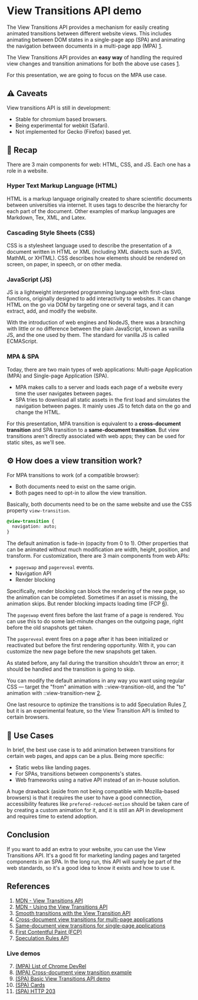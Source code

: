 # View Transitions API demo
The View Transitions API provides a mechanism for easily creating animated transitions between different website views. This includes animating between DOM states in a single-page app (SPA)  and animating the navigation between documents in a multi-page app (MPA) [1](#references).

The View Transitions API provides an **easy way** of handling the required view changes and transition animations for both the above use cases [1](#references).

For this presentation, we are going to focus on the MPA use case.

## ⚠ Caveats
View transitions API is still in development:
- Stable for chromium based browsers.
- Being experimental for webkit (Safari).
- Not implemented for Gecko (Firefox) based yet.

## 📖 Recap
There are 3 main components for web: HTML, CSS, and JS. Each one has a role in a website.

### Hyper Text Markup Language (HTML)
HTML is a markup language originally created to share scientific documents between universities via internet. It uses tags to describe the hierarchy for each part of the document. Other examples of markup languages are Markdown, Tex, XML, and Latex.

### Cascading Style Sheets (CSS)
CSS is a stylesheet language used to describe the presentation of a document written in HTML or XML (including XML dialects such as SVG, MathML or XHTML). CSS describes how elements should be rendered on screen, on paper, in speech, or on other media.

### JavaScript (JS) 
JS is a lightweight interpreted programming language with first-class functions, originally designed to add interactivity to websites. It can change HTML on the go via DOM by targeting one or several tags, and it can extract, add, and modify the website.

With the introduction of web engines and NodeJS, there was a branching with little or no difference between the plain JavaScript, known as vanilla JS, and the one used by them. The standard for vanilla JS is called ECMAScript.

### MPA & SPA
Today, there are two main types of web applications: Multi-page Application (MPA) and Single-page Application (SPA).
- MPA makes calls to a server and loads each page of a website every time the user navigates between pages.
- SPA tries to download all static assets in the first load and simulates the navigation between pages. It mainly uses JS to fetch data on the go and change the HTML.

For this presentation, MPA transition is equivalent to a **cross-document transition** and SPA transition to a **same-document transition**. But view transitions aren't directly associated with web apps; they can be used for static sites, as we'll see.

## ⚙ How does a view transition work?
For MPA transitions to work (of a compatible browser):
- Both documents need to exist on the same origin.
- Both pages need to opt-in to allow the view transition.

Basically, both documents need to be on the same website and use the CSS property `view-transition`.

``` css
@view-transition {
  navigation: auto;
}
```

The default animation is fade-in (opacity from 0 to 1). Other properties that can be animated without much modification are width, height, position, and transform. For customization, there are 3 main components from web APIs:
- `pageswap` and `pagereveal` events.
- Navigation API
- Render blocking

Specifically, render blocking can block the rendering of the new page, so the animation can be completed. Sometimes if an asset is missing, the animation skips. But render blocking impacts loading time (FCP [6](#references)).

The `pageswap` event fires before the last frame of a page is rendered. You can use this to do some last-minute changes on the outgoing page, right before the old snapshots get taken.

The `pagereveal` event fires on a page after it has been initialized or reactivated but before the first rendering opportunity. With it, you can customize the new page before the new snapshots get taken.

As stated before, any fail during the transition shouldn't throw an error; it should be handled and the transition is going to skip.

You can modify the default animations in any way you want using regular CSS — target the "from" animation with ::view-transition-old, and the "to" animation with ::view-transition-new [2](#references).

One last resource to optimize the transitions is to add Speculation Rules [7](#references), but it is an experimental feature, so the View Transition API is limited to certain browsers.

## 🔮 Use Cases
In brief, the best use case is to add animation between transitions for certain web pages, and apps can be a plus. Being more specific:
- Static webs like landing pages.
- For SPAs, transitions between components's states.
- Web frameworks using a native API instead of an in-house solution.

A huge drawback (aside from not being compatible with Mozilla-based browsers) is that it requires the user to have a good connection, accessibility features like `prefered-reduced-motion` should be taken care of by creating a custom animation for it, and it is still an API in development and requires time to extend adoption.

## Conclusion
If you want to add an extra to your website, you can use the View Transitions API. It's a good fit for marketing landing pages and targeted components in an SPA. In the long run, this API will surely be part of the web standards, so it's a good idea to know it exists and how to use it.

## References
1. [MDN - View Transitions API](https://developer.mozilla.org/en-US/docs/Web/API/View_Transitions_API)  
2. [MDN - Using the View Transitions API](https://developer.mozilla.org/en-US/docs/Web/API/View_Transitions_API/Using)  
3. [Smooth transitions with the View Transition API](https://developer.chrome.com/docs/web-platform/view-transitions)  
4. [Cross-document view transitions for multi-page applications](https://developer.chrome.com/docs/web-platform/view-transitions/cross-document)  
5. [Same-document view transitions for single-page applications](https://developer.chrome.com/docs/web-platform/view-transitions/same-document)
6. [First Contentful Paint (FCP)](https://web.dev/articles/fcp)
7. [Speculation Rules API](https://developer.mozilla.org/en-US/docs/Web/API/Speculation_Rules_API)

### Live demos
7. [(MPA) List of Chrome DevRel](https://view-transitions.netlify.app/profiles/mpa/)  
8. [(MPA) Cross-document view transition example](https://mdn.github.io/dom-examples/view-transitions/mpa/)  
9. [(SPA) Basic View Transitions API demo](https://mdn.github.io/dom-examples/view-transitions/spa/)  
10. [(SPA) Cards](https://view-transitions.netlify.app/cards/spa/)
11. [(SPA) HTTP 203](https://http203-playlist.netlify.app/)